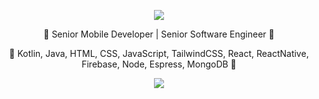 <p align="center">
  <image src="https://github.com/rafaelmfer/rafaelmfer/blob/main/ANDROID%20DEVELOPER.png?raw=true"/>
</p>
<p align="center">
🚀 Senior Mobile Developer | Senior Software Engineer 🚀 
</p>
<p align="center">
🚀 Kotlin, Java, HTML, CSS, JavaScript, TailwindCSS, React, ReactNative, Firebase, Node, Espress, MongoDB 🚀 
</p>
<p align="center">
  <a href="https://www.linkedin.com/in/rafaeldemelloferreira/" alt="LinkedIn">
    <img src="https://img.shields.io/badge/-LinkedIn-blue?style=flat-square&logo=Linkedin&logoColor=white" />
  </a>
</p>
